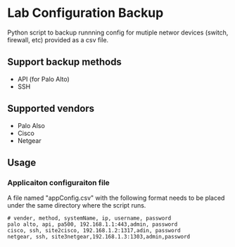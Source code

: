 # Lab Configuration Backup
Python script to backup runnning config for mutiple networ devices (switch, firewall, etc) provided as a csv file. 
## Support backup methods
- API (for Palo Alto)
- SSH 
## Supported vendors
- Palo Also
- Cisco
- Netgear

## Usage
### Applicaiton configuraiton file
A file named "appConfig.csv" with the following format needs to be placed under the same directory where the script runs.

    # vender, method, systemName, ip, username, password
    palo alto, api, pa500, 192.168.1.1:443,admin, password
    cisco, ssh, site2cisco, 192.168.1.2:1317,adin, password
    netgear, ssh, site3netgear,192.168.1.3:1303,admin,password

